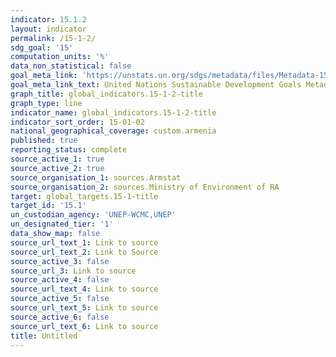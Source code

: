 ```yaml
---
indicator: 15.1.2
layout: indicator
permalink: /15-1-2/
sdg_goal: '15'
computation_units: '%'
data_non_statistical: false
goal_meta_link: 'https://unstats.un.org/sdgs/metadata/files/Metadata-15-01-02.pdf'
goal_meta_link_text: United Nations Sustainable Development Goals Metadata (pdf 456kB)
graph_title: global_indicators.15-1-2-title
graph_type: line
indicator_name: global_indicators.15-1-2-title
indicator_sort_order: 15-01-02
national_geographical_coverage: custom.armenia
published: true
reporting_status: complete
source_active_1: true
source_active_2: true
source_organisation_1: sources.Armstat
source_organisation_2: sources.Ministry of Environment of RA
target: global_targets.15-1-title
target_id: '15.1'
un_custodian_agency: 'UNEP-WCMC,UNEP'
un_designated_tier: '1'
data_show_map: false
source_url_text_1: Link to source
source_url_text_2: Link to Source
source_active_3: false
source_url_3: Link to source
source_active_4: false
source_url_text_4: Link to source
source_active_5: false
source_url_text_5: Link to source
source_active_6: false
source_url_text_6: Link to source
title: Untitled
---
```

